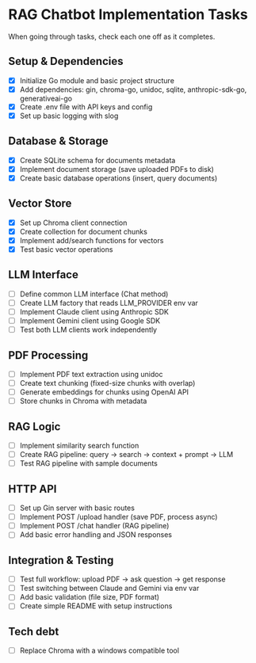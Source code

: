 # RAG Chatbot Implementation Tasks

When going through tasks, check each one off as it completes.

## Setup & Dependencies
- [x] Initialize Go module and basic project structure
- [x] Add dependencies: gin, chroma-go, unidoc, sqlite, anthropic-sdk-go, generativeai-go
- [x] Create .env file with API keys and config
- [x] Set up basic logging with slog

## Database & Storage
- [x] Create SQLite schema for documents metadata
- [x] Implement document storage (save uploaded PDFs to disk)
- [x] Create basic database operations (insert, query documents)

## Vector Store
- [x] Set up Chroma client connection
- [x] Create collection for document chunks
- [x] Implement add/search functions for vectors
- [x] Test basic vector operations

## LLM Interface
- [ ] Define common LLM interface (Chat method)
- [ ] Create LLM factory that reads LLM_PROVIDER env var
- [ ] Implement Claude client using Anthropic SDK
- [ ] Implement Gemini client using Google SDK
- [ ] Test both LLM clients work independently

## PDF Processing
- [ ] Implement PDF text extraction using unidoc
- [ ] Create text chunking (fixed-size chunks with overlap)
- [ ] Generate embeddings for chunks using OpenAI API
- [ ] Store chunks in Chroma with metadata

## RAG Logic
- [ ] Implement similarity search function
- [ ] Create RAG pipeline: query → search → context + prompt → LLM
- [ ] Test RAG pipeline with sample documents

## HTTP API
- [ ] Set up Gin server with basic routes
- [ ] Implement POST /upload handler (save PDF, process async)
- [ ] Implement POST /chat handler (RAG pipeline)
- [ ] Add basic error handling and JSON responses

## Integration & Testing
- [ ] Test full workflow: upload PDF → ask question → get response
- [ ] Test switching between Claude and Gemini via env var
- [ ] Add basic validation (file size, PDF format)
- [ ] Create simple README with setup instructions

## Tech debt
- [ ] Replace Chroma with a windows compatible tool
